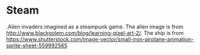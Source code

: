 # Steam
.Alien invaders imagined as a steampunk game. The alien image is from http://www.blackgolem.com/blog/learning-pixel-art-2/. The ship is from https://www.shutterstock.com/image-vector/small-iron-airplane-animation-sprite-sheet-559992565
